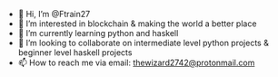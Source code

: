 - 👋 Hi, I’m @Ftrain27
- 👀 I’m interested in blockchain & making the world a better place
- 🌱 I’m currently learning python and haskell
- 💞️ I’m looking to collaborate on intermediate level python projects & beginner level haskell projects
- 📫 How to reach me via email: thewizard2742@protonmail.com

<!---
Ftrain27/Ftrain27 is a ✨ special ✨ repository because its `README.md` (this file) appears on your GitHub profile.
You can click the Preview link to take a look at your changes.
--->
